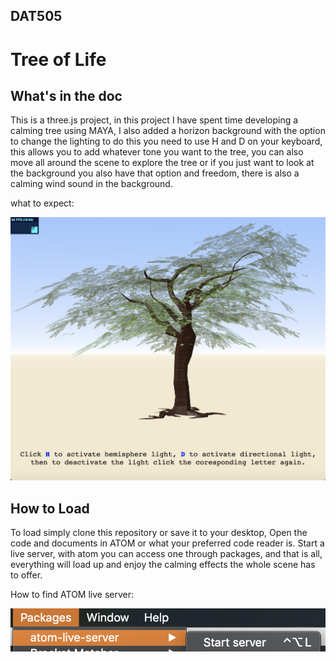 ## DAT505

# Tree of Life

## What's in the doc

This is a three.js project, in this project I have spent time developing a calming tree using MAYA, I also added a horizon background with the option to change the lighting to do this you need to use H and D on your keyboard, this allows you to add whatever tone you want to the tree, you can also move all around the scene to explore the tree or if you just want to look at the background you also have that option and freedom, there is also a calming wind sound in the background.

what to expect:

![Tree of Life](tree.png)

## How to Load

To load simply clone this repository or save it to your desktop, Open the code and documents in ATOM or what your preferred code reader is. Start a live server, with atom you can access one through packages, and that is all, everything will load up and enjoy the calming effects the whole scene has to offer.

How to find ATOM live server:

![ATOM live server example](load.png)
